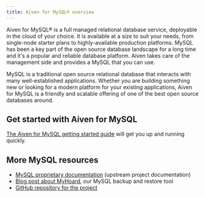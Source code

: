 ```yaml
---
title: Aiven for MySQL® overview
---
```


Aiven for MySQL® is a full managed relational database service,
deployable in the cloud of your choice. It is available at a size to
suit your needs, from single-node starter plans to highly-available
production platforms. MySQL has been a key part of the open source
database landscape for a long time and it's a popular and reliable
database platform. Aiven takes care of the management side and provides
a MySQL that you can use.

MySQL is a traditional open source relational database that interacts
with many well-established applications. Whether you are building
something new or looking for a modern platform for your existing
applications, Aiven for MySQL is a friendly and scalable offering of one
of the best open source databases around.

## Get started with Aiven for MySQL

[The Aiven for MySQL getting started guide](/docs/products/mysql/get-started) will get you up and running quickly.

## More MySQL resources

-   [MySQL proprietary
    documentation](https://dev.mysql.com/doc/refman/8.0/en/) (upstream
    project documentation)
-   [Blog post about
    MyHoard](https://aiven.io/blog/introducing-myhoard-your-single-solution-to-mysql-backups-and-restoration),
    our MySQL backup and restore tool
-   [GitHub repository for the
    project](https://github.com/aiven/myhoard)
